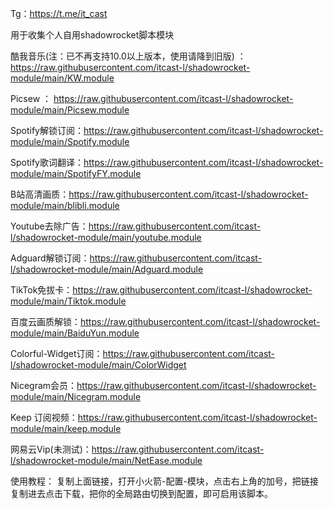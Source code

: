 
Tg：https://t.me/it_cast

用于收集个人自用shadowrocket脚本模块
 
酷我音乐(注：已不再支持10.0以上版本，使用请降到旧版) ： https://raw.githubusercontent.com/itcast-l/shadowrocket-module/main/KW.module

Picsew ：  https://raw.githubusercontent.com/itcast-l/shadowrocket-module/main/Picsew.module

Spotify解锁订阅：https://raw.githubusercontent.com/itcast-l/shadowrocket-module/main/Spotify.module

Spotify歌词翻译：https://raw.githubusercontent.com/itcast-l/shadowrocket-module/main/SpotifyFY.module

B站高清画质：https://raw.githubusercontent.com/itcast-l/shadowrocket-module/main/blibli.module

Youtube去除广告：https://raw.githubusercontent.com/itcast-l/shadowrocket-module/main/youtube.module

Adguard解锁订阅：https://raw.githubusercontent.com/itcast-l/shadowrocket-module/main/Adguard.module

TikTok免拔卡：https://raw.githubusercontent.com/itcast-l/shadowrocket-module/main/Tiktok.module

百度云画质解锁：https://raw.githubusercontent.com/itcast-l/shadowrocket-module/main/BaiduYun.module

Colorful-Widget订阅：https://raw.githubusercontent.com/itcast-l/shadowrocket-module/main/ColorWidget

Nicegram会员：https://raw.githubusercontent.com/itcast-l/shadowrocket-module/main/Nicegram.module

Keep 订阅视频：https://raw.githubusercontent.com/itcast-l/shadowrocket-module/main/keep.module

网易云Vip(未测试)：https://raw.githubusercontent.com/itcast-l/shadowrocket-module/main/NetEase.module

使用教程：
 复制上面链接，打开小火箭-配置-模块，点击右上角的加号，把链接复制进去点击下载，把你的全局路由切换到配置，即可启用该脚本。
